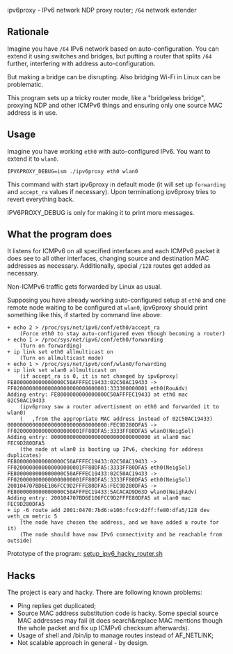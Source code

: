 ipv6proxy - IPv6 network NDP proxy router; `/64` network extender

Rationale
---
Imagine you have `/64` IPv6 network based on auto-configuration.
You can extend it using switches and bridges, but putting a router that splits `/64` further, interfering with address auto-configuration.

But making a bridge can be disrupting. Also bridging Wi-Fi in Linux can be problematic.

This program sets up a tricky router mode, like a "bridgeless bridge", proxying NDP and other ICMPv6 things and ensuring only one source MAC address is in use.

Usage
---

Imagine you have working `eth0` with auto-configured IPv6. You want to extend it to `wlan0`.

    IPV6PROXY_DEBUG=ism ./ipv6proxy eth0 wlan0 

This command with start ipv6proxy in default mode (it will set up `forwarding` and `accept_ra` values if necessary).
Upon terminationg ipv6proxy tries to revert everything back.

IPV6PROXY_DEBUG is only for making it to print more messages.

What the program does
---
It listens for ICMPv6 on all specified interfaces and each ICMPv6 packet it does see to all other interfaces, changing source and destination MAC addresses as necessary.
Additionally, special `/128` routes get added as necessary.

Non-ICMPv6 traffic gets forwarded by Linux as usual.

Supposing you have already working auto-configured setup at `eth0` and one remote node waiting to be configured at `wlan0`, ipv6proxy should print something like this, if started by command line above:


```
+ echo 2 > /proc/sys/net/ipv6/conf/eth0/accept_ra
    (Force eth0 to stay auto-configured even though becoming a router)
+ echo 1 > /proc/sys/net/ipv6/conf/eth0/forwarding
    (Turn on forwarding)
+ ip link set eth0 allmulticast on
    (Turn on allmulticast mode)
+ echo 1 > /proc/sys/net/ipv6/conf/wlan0/forwarding
+ ip link set wlan0 allmulticast on
    (if accept_ra is 0, it is not changed by ipv6proxy)
FE8000000000000000C50AFFFEC19433:02C50AC19433 -> FF020000000000000000000000000001:333300000001 eth0(RouAdv)
Adding entry: FE8000000000000000C50AFFFEC19433 at eth0 mac 02C50AC19433
    (ipv6proxy saw a router advertisment on eth0 and forwarded it to wlan0)
    (   ,from the appropriate MAC address instead of 02C50AC19433)
00000000000000000000000000000000:FEC9D280DFA5 -> FF0200000000000000000001FF80DFA5:3333FF80DFA5 wlan0(NeigSol)
Adding entry: 00000000000000000000000000000000 at wlan0 mac FEC9D280DFA5
    (the node at wlan0 is booting up IPv6, checking for address duplicates)
FE8000000000000000C50AFFFEC19433:02C50AC19433 -> FF0200000000000000000001FF80DFA5:3333FF80DFA5 eth0(NeigSol)
FE8000000000000000C50AFFFEC19433:02C50AC19433 -> FF0200000000000000000001FF80DFA5:3333FF80DFA5 eth0(NeigSol)
200104707BD6E106FCC9D2FFFE80DFA5:FEC9D280DFA5 -> FE8000000000000000C50AFFFEC19433:5ACACAD9D63D wlan0(NeighAdv)
Adding entry: 200104707BD6E106FCC9D2FFFE80DFA5 at wlan0 mac FEC9D280DFA5
+ ip -6 route add 2001:0470:7bd6:e106:fcc9:d2ff:fe80:dfa5/128 dev veth_cm metric 5
    (the node have chosen the address, and we have added a route for it)
    (The node should have now IPv6 connectivity and be reachable from outside)
```

Prototype of the program: [setup_ipv6_hacky_router.sh](https://gist.github.com/vi/9633572)

Hacks
---
The project is eary and hacky. There are following known problems:

* Ping replies get duplicated;
* Source MAC address substitution code is hacky. Some special source MAC addresses may fail (it does search&replace MAC mentions though the whole packet and fix up ICMPv6 checksum afterwards).
* Usage of shell and /bin/ip to manage routes instead of AF_NETLINK;
* Not scalable approach in general - by design.
